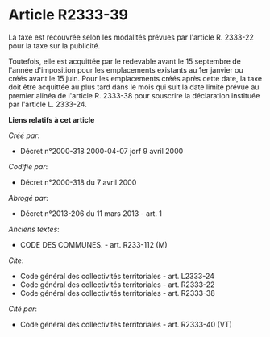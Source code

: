 # Article R2333-39

La taxe est recouvrée selon les modalités prévues par l'article R. 2333-22 pour la taxe sur la publicité.

Toutefois, elle est acquittée par le redevable avant le 15 septembre de l'année d'imposition pour les emplacements existants
au 1er janvier ou créés avant le 15 juin. Pour les emplacements créés après cette date, la taxe doit être acquittée au plus
tard dans le mois qui suit la date limite prévue au premier alinéa de l'article R. 2333-38 pour souscrire la déclaration
instituée par l'article L. 2333-24.

**Liens relatifs à cet article**

_Créé par_:

  - Décret n°2000-318 2000-04-07 jorf 9 avril 2000

_Codifié par_:

  - Décret n°2000-318 du 7 avril 2000

_Abrogé par_:

  - Décret n°2013-206 du 11 mars 2013 - art. 1

_Anciens textes_:

  - CODE DES COMMUNES. - art. R233-112 (M)

_Cite_:

  - Code général des collectivités territoriales - art. L2333-24
  - Code général des collectivités territoriales - art. R2333-22
  - Code général des collectivités territoriales - art. R2333-38

_Cité par_:

  - Code général des collectivités territoriales - art. R2333-40 (VT)
